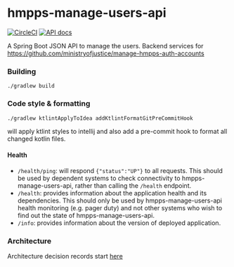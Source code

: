 # hmpps-manage-users-api
[![CircleCI](https://circleci.com/gh/ministryofjustice/hmpps-manage-users-api/tree/main.svg?style=svg)](https://circleci.com/gh/ministryofjustice/hmpps-manage-users-api)
[![API docs](https://img.shields.io/badge/API_docs-view-85EA2D.svg?logo=swagger)](https://manage-users-api.hmpps.service.justice.gov.uk/swagger-ui/index.html?configUrl=/v3/api-docs/swagger-config)

A Spring Boot JSON API to manage the users. Backend services for https://github.com/ministryofjustice/manage-hmpps-auth-accounts

### Building

```./gradlew build```

### Code style & formatting
```bash
./gradlew ktlintApplyToIdea addKtlintFormatGitPreCommitHook
```
will apply ktlint styles to intellij and also add a pre-commit hook to format all changed kotlin files.

#### Health

- `/health/ping`: will respond `{"status":"UP"}` to all requests.  This should be used by dependent systems to check connectivity to hmpps-manage-users-api,
  rather than calling the `/health` endpoint.
- `/health`: provides information about the application health and its dependencies.  This should only be used
  by hmpps-manage-users-api health monitoring (e.g. pager duty) and not other systems who wish to find out the state of hmpps-manage-users-api.
- `/info`: provides information about the version of deployed application.

### Architecture

Architecture decision records start [here](doc/architecture/decisions/0001-use-adr.md)
